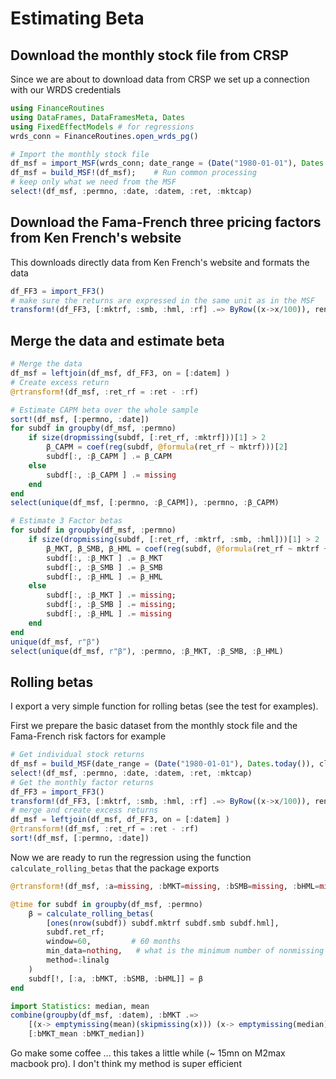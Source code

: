# Estimating Beta

## Download the monthly stock file from CRSP

Since we are about to download data from CRSP we set up a connection with our WRDS credentials
```julia
using FinanceRoutines
using DataFrames, DataFramesMeta, Dates
using FixedEffectModels # for regressions
wrds_conn = FinanceRoutines.open_wrds_pg()
```

```julia
# Import the monthly stock file
df_msf = import_MSF(wrds_conn; date_range = (Date("1980-01-01"), Dates.today())); 
df_msf = build_MSF!(df_msf);    # Run common processing
# keep only what we need from the MSF
select!(df_msf, :permno, :date, :datem, :ret, :mktcap)
```

## Download the Fama-French three pricing factors from Ken French's website


This downloads directly data from Ken French's website and formats the data

```julia
df_FF3 = import_FF3()
# make sure the returns are expressed in the same unit as in the MSF
transform!(df_FF3, [:mktrf, :smb, :hml, :rf] .=> ByRow((x->x/100)), renamecols=false )
```

## Merge the data and estimate beta

```julia
# Merge the data
df_msf = leftjoin(df_msf, df_FF3, on = [:datem] )
# Create excess return
@rtransform!(df_msf, :ret_rf = :ret - :rf)

# Estimate CAPM beta over the whole sample
sort!(df_msf, [:permno, :date])
for subdf in groupby(df_msf, :permno)
    if size(dropmissing(subdf, [:ret_rf, :mktrf]))[1] > 2
        β_CAPM = coef(reg(subdf, @formula(ret_rf ~ mktrf)))[2]
        subdf[:, :β_CAPM ] .= β_CAPM
    else
        subdf[:, :β_CAPM ] .= missing
    end
end
select(unique(df_msf, [:permno, :β_CAPM]), :permno, :β_CAPM)

# Estimate 3 Factor betas
for subdf in groupby(df_msf, :permno)
    if size(dropmissing(subdf, [:ret_rf, :mktrf, :smb, :hml]))[1] > 2
        β_MKT, β_SMB, β_HML = coef(reg(subdf, @formula(ret_rf ~ mktrf + smb + hml)))[2:4]
        subdf[:, :β_MKT ] .= β_MKT
        subdf[:, :β_SMB ] .= β_SMB
        subdf[:, :β_HML ] .= β_HML
    else
        subdf[:, :β_MKT ] .= missing; 
        subdf[:, :β_SMB ] .= missing; 
        subdf[:, :β_HML ] .= missing
    end
end
unique(df_msf, r"β")
select(unique(df_msf, r"β"), :permno, :β_MKT, :β_SMB, :β_HML)
```

## Rolling betas

I export a very simple function for rolling betas (see the test for examples). 

First we prepare the basic dataset from the monthly stock file and the Fama-French risk factors for example
```julia
# Get individual stock returns
df_msf = build_MSF(date_range = (Date("1980-01-01"), Dates.today()), clean_cols=true); 
select!(df_msf, :permno, :date, :datem, :ret, :mktcap)
# Get the monthly factor returns
df_FF3 = import_FF3()
transform!(df_FF3, [:mktrf, :smb, :hml, :rf] .=> ByRow((x->x/100)), renamecols=false)
# merge and create excess returns
df_msf = leftjoin(df_msf, df_FF3, on = [:datem] )
@rtransform!(df_msf, :ret_rf = :ret - :rf)
sort!(df_msf, [:permno, :date])
```

Now we are ready to run the regression using the function `calculate_rolling_betas` that the package exports
```julia
@rtransform!(df_msf, :a=missing, :bMKT=missing, :bSMB=missing, :bHML=missing)

@time for subdf in groupby(df_msf, :permno)
    β = calculate_rolling_betas(
        [ones(nrow(subdf)) subdf.mktrf subdf.smb subdf.hml],
        subdf.ret_rf; 
        window=60,         # 60 months
        min_data=nothing,   # what is the minimum number of nonmissing data to return a proper number
        method=:linalg
    )
    subdf[!, [:a, :bMKT, :bSMB, :bHML]] = β
end

import Statistics: median, mean
combine(groupby(df_msf, :datem), :bMKT .=> 
    [(x-> emptymissing(mean)(skipmissing(x))) (x-> emptymissing(median)(skipmissing(x)))] .=>
    [:bMKT_mean :bMKT_median])
```
Go make some coffee ... this takes a little while (~ 15mn on M2max macbook pro). 
I don't think my method is super efficient 



